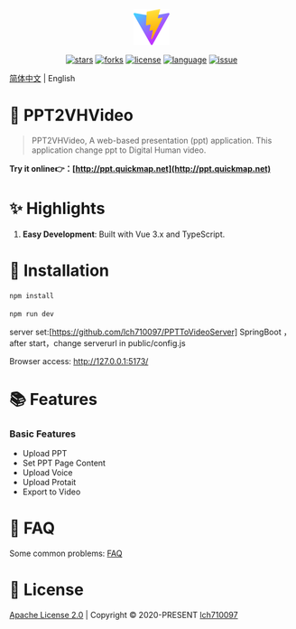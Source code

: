 <p align="center">
    <img src='/public/vite.svg' />
</p>

<p align="center">
    <a href="https://github.com/lch710097/PPT2VHVideo/stargazers" target="_black"><img src="https://img.shields.io/github/stars/pipipi-pikachu/PPTist?logo=github" alt="stars" /></a>
    <a href="https://github.com/lch710097/PPT2VHVideo/network/members" target="_black"><img src="https://img.shields.io/github/forks/pipipi-pikachu/PPTist?logo=github" alt="forks" /></a>
    <a href="https://github.com/lch710097/PPT2VHVideo/blob/master/LICENSE" target="_black"><img src="https://img.shields.io/github/license/pipipi-pikachu/PPTist?color=%232DCE89&logo=github" alt="license" /></a>
    <a href="https://www.typescriptlang.org" target="_black"><img src="https://img.shields.io/badge/language-TypeScript-blue.svg" alt="language"></a>
    <a href="https://github.com/lch710097/PPT2VHVideo/PPTist/issues" target="_black"><img src="https://img.shields.io/github/issues-closed/pipipi-pikachu/PPTist.svg" alt="issue"></a>
</p>

[简体中文](README_zh.md) | English


# 🎨 PPT2VHVideo
> PPT2VHVideo, A web-based presentation (ppt) application. This application change ppt to   Digital Human video.

<b>Try it online👉：[http://ppt.quickmap.net](http://ppt.quickmap.net)</b>

# ✨ Highlights
1. <b>Easy Development</b>: Built with Vue 3.x and TypeScript.
 

# 🚀 Installation
```
npm install

npm run dev
```

server set:[https://github.com/lch710097/PPTToVideoServer] SpringBoot ，after start，change serverurl in public/config.js 

Browser access: http://127.0.0.1:5173/


# 📚 Features
### Basic Features
- Upload PPT
- Set PPT Page Content
- Upload Voice
- Upload Protait
- Export to Video  

# 👀 FAQ
Some common problems: [FAQ](/doc/Q&A.md)

 

# 📄 License
[Apache License 2.0](https://github.com/lch710097/PPT2VHVideo/blob/master/LICENSE) | Copyright © 2020-PRESENT [lch710097](https://github.com/lch710097)
 